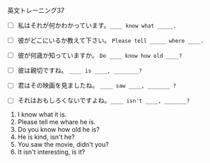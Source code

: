 英文トレーニング37

- [ ] 私はそれが何かわかっています。`____ know what _____.`
- [ ] 彼がどこにいるか教えて下さい。 `Please tell _____ where ____.`
- [ ] 彼が何歳か知っていますか。 `Do ____ know how old ____?`
- [ ] 彼は親切ですね。 `____ is ____, ________?`
- [ ] 君はその映画を見ましたね。 `____ saw ____, _______ ?`
- [ ] それはおもしろくないですよね。`____ isn't ____, _______?`


1. I know what it is.
2. Please tell me whare he is.
3. Do you know how old he is?
4. He is kind, isn't he?
5. You saw the movie, didn't you?
6. It isn't interesting, is it?
